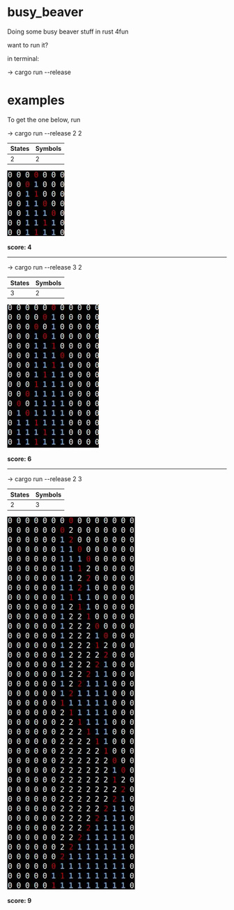 # busy_beaver
Doing some busy beaver stuff in rust 4fun

want to run it?

in terminal:

-> cargo run --release <number of states> <number of symbols>
  
# examples

To get the one below, run

-> cargo run --release 2 2


States | Symbols
------------ | -------------
2 | 2

![Alt text](imgs/bb2state2symb.jpeg?raw=true "Title")

**score: 4**

--------------------------------------------------------

-> cargo run --release 3 2

States | Symbols
------------ | -------------
3 | 2

![Alt text](imgs/bb3state2symb.jpeg?raw=true "Title")

**score: 6**

--------------------------------------------------------

-> cargo run --release 2 3

States | Symbols
------------ | -------------
2 | 3


![Alt text](imgs/bb2state3symb.jpeg?raw=true "Title")


**score: 9**
